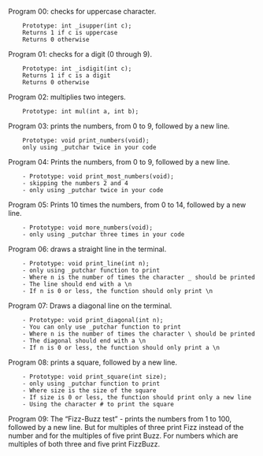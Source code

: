 Program 00: checks for uppercase character.

		Prototype: int _isupper(int c);
		Returns 1 if c is uppercase
		Returns 0 otherwise

Program 01: checks for a digit (0 through 9).

		Prototype: int _isdigit(int c);
		Returns 1 if c is a digit
		Returns 0 otherwise


Program 02: multiplies two integers.

		Prototype: int mul(int a, int b);


Program 03: prints the numbers, from 0 to 9, followed by a new line.

		Prototype: void print_numbers(void);
		only using _putchar twice in your code


Program 04: Prints the numbers, from 0 to 9, followed by a new line.

		- Prototype: void print_most_numbers(void);
		- skipping the numbers 2 and 4
		- only using _putchar twice in your code

Program 05: Prints 10 times the numbers, from 0 to 14, followed by a new line.

		- Prototype: void more_numbers(void);
		- only using _putchar three times in your code


Program 06: draws a straight line in the terminal.

		- Prototype: void print_line(int n);
		- only using _putchar function to print
		- Where n is the number of times the character _ should be printed
		- The line should end with a \n
		- If n is 0 or less, the function should only print \n


Program 07: Draws a diagonal line on the terminal.

		- Prototype: void print_diagonal(int n);
		- You can only use _putchar function to print
		- Where n is the number of times the character \ should be printed
		- The diagonal should end with a \n
		- If n is 0 or less, the function should only print a \n

Program 08:  prints a square, followed by a new line.

		- Prototype: void print_square(int size);
		- only using _putchar function to print
		- Where size is the size of the square
		- If size is 0 or less, the function should print only a new line
		- Using the character # to print the square


Program 09: The “Fizz-Buzz test”
		- prints the numbers from 1 to 100, followed by a new line.
		  But for multiples of three print Fizz instead of the number
		  and for the multiples of five print Buzz.
		  For numbers which are multiples of both three and five print FizzBuzz.
